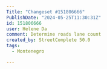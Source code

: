```yaml
---
Title: "Changeset #151806666"
PublishDate: "2024-05-25T11:30:31Z"
id: 151806666
user: Helene Da
comment: Determine roads lane count
created_by: StreetComplete 50.0
tags:
  - Montenegro

---
```

